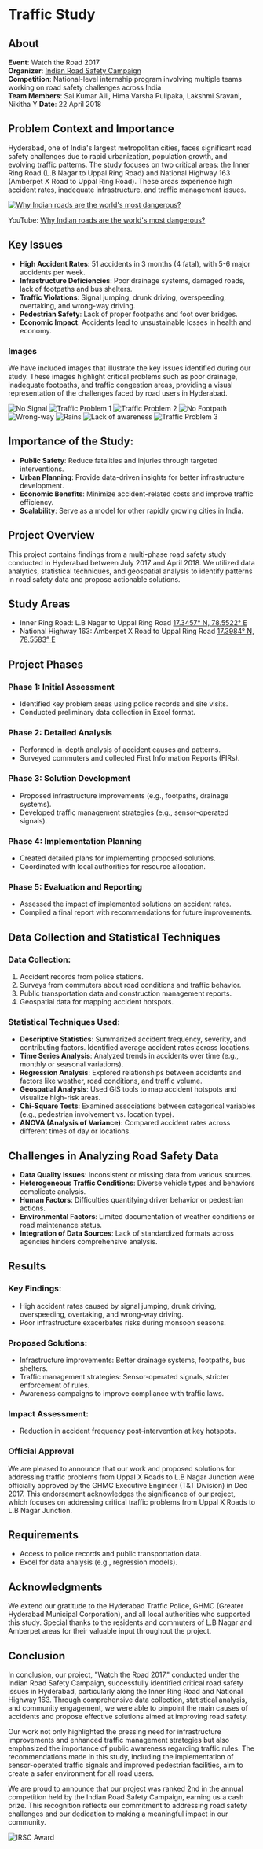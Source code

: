 # Traffic Study
## About
**Event**: Watch the Road 2017     
**Organizer**: [Indian Road Safety Campaign](https://www.mygov.in/campaigns/national-road-safety/)    
**Competition**: National-level internship program involving multiple teams working on road safety challenges across India    
**Team Members**: Sai Kumar Aili, Hima Varsha Pulipaka, Lakshmi Sravani, Nikitha Y
**Date**: 22 April 2018

## Problem Context and Importance
Hyderabad, one of India's largest metropolitan cities, faces significant road safety challenges due to rapid urbanization, population growth, and evolving traffic patterns. The study focuses on two critical areas: the Inner Ring Road (L.B Nagar to Uppal Ring Road) and National Highway 163 (Amberpet X Road to Uppal Ring Road). These areas experience high accident rates, inadequate infrastructure, and traffic management issues.    

[![Why Indian roads are the world's most dangerous?](https://img.youtube.com/vi/s2lXjwJZ4Ls/0.jpg)](https://www.youtube.com/watch?v=s2lXjwJZ4Ls)

YouTube: [Why Indian roads are the world's most dangerous?](https://youtu.be/s2lXjwJZ4Ls?si=xbbRK8a7XiryVvI7)

## Key Issues
- **High Accident Rates**: 51 accidents in 3 months (4 fatal), with 5-6 major accidents per week.
- **Infrastructure Deficiencies**: Poor drainage systems, damaged roads, lack of footpaths and bus shelters.
- **Traffic Violations**: Signal jumping, drunk driving, overspeeding, overtaking, and wrong-way driving.
- **Pedestrian Safety**: Lack of proper footpaths and foot over bridges.
- **Economic Impact**: Accidents lead to unsustainable losses in health and economy.

### Images
We have included images that illustrate the key issues identified during our study. These images highlight critical problems such as poor drainage, inadequate footpaths, and traffic congestion areas, providing a visual representation of the challenges faced by road users in Hyderabad.     

![No Signal](img/no-signal.jpg)
![Traffic Problem 1](img/traffic1.jpg)
![Traffic Problem 2](img/traffic2.jpg)
![No Footpath](img/no-footpath.jpg)
![Wrong-way](img/wrong-way.png)
![Rains](img/rains.png)
![Lack of awareness](img/awareness.png)
![Traffic Problem 3](img/traffic2.png)

## Importance of the Study:
- **Public Safety**: Reduce fatalities and injuries through targeted interventions.
- **Urban Planning**: Provide data-driven insights for better infrastructure development.
- **Economic Benefits**: Minimize accident-related costs and improve traffic efficiency.
- **Scalability**: Serve as a model for other rapidly growing cities in India.

## Project Overview
This project contains findings from a multi-phase road safety study conducted in Hyderabad between July 2017 and April 2018. We utilized data analytics, statistical techniques, and geospatial analysis to identify patterns in road safety data and propose actionable solutions.

## Study Areas
- Inner Ring Road: L.B Nagar to Uppal Ring Road [17.3457° N, 78.5522° E](https://www.google.com/maps?q=17.3457,78.5522)
- National Highway 163: Amberpet X Road to Uppal Ring Road [17.3984° N, 78.5583° E](https://www.google.com/maps?q=17.3984,78.5583)

## Project Phases
### Phase 1: Initial Assessment
- Identified key problem areas using police records and site visits.
- Conducted preliminary data collection in Excel format.
### Phase 2: Detailed Analysis
- Performed in-depth analysis of accident causes and patterns.
- Surveyed commuters and collected First Information Reports (FIRs).
### Phase 3: Solution Development
- Proposed infrastructure improvements (e.g., footpaths, drainage systems).
- Developed traffic management strategies (e.g., sensor-operated signals).
### Phase 4: Implementation Planning
- Created detailed plans for implementing proposed solutions.
- Coordinated with local authorities for resource allocation.
### Phase 5: Evaluation and Reporting
- Assessed the impact of implemented solutions on accident rates.
- Compiled a final report with recommendations for future improvements.

## Data Collection and Statistical Techniques
### Data Collection:
1. Accident records from police stations.
2. Surveys from commuters about road conditions and traffic behavior.
3. Public transportation data and construction management reports.
4. Geospatial data for mapping accident hotspots.

### Statistical Techniques Used:
- **Descriptive Statistics**: Summarized accident frequency, severity, and contributing factors. Identified average accident rates across locations.
- **Time Series Analysis**: Analyzed trends in accidents over time (e.g., monthly or seasonal variations).
- **Regression Analysis**: Explored relationships between accidents and factors like weather, road conditions, and traffic volume.
- **Geospatial Analysis**: Used GIS tools to map accident hotspots and visualize high-risk areas.
- **Chi-Square Tests**: Examined associations between categorical variables (e.g., pedestrian involvement vs. location type).
- **ANOVA (Analysis of Variance)**: Compared accident rates across different times of day or locations.

## Challenges in Analyzing Road Safety Data
- **Data Quality Issues**: Inconsistent or missing data from various sources.
- **Heterogeneous Traffic Conditions**: Diverse vehicle types and behaviors complicate analysis.
- **Human Factors**: Difficulties quantifying driver behavior or pedestrian actions.
- **Environmental Factors**: Limited documentation of weather conditions or road maintenance status.
- **Integration of Data Sources**: Lack of standardized formats across agencies hinders comprehensive analysis.

## Results
### Key Findings:
- High accident rates caused by signal jumping, drunk driving, overspeeding, overtaking, and wrong-way driving.
- Poor infrastructure exacerbates risks during monsoon seasons.
### Proposed Solutions:
- Infrastructure improvements: Better drainage systems, footpaths, bus shelters.
- Traffic management strategies: Sensor-operated signals, stricter enforcement of rules.
- Awareness campaigns to improve compliance with traffic laws.
### Impact Assessment:
- Reduction in accident frequency post-intervention at key hotspots.

### Official Approval
We are pleased to announce that our work and proposed solutions for addressing traffic problems from Uppal X Roads to L.B Nagar Junction were officially approved by the GHMC Executive Engineer (T&T Division) in Dec 2017. This endorsement acknowledges the significance of our project, which focuses on addressing critical traffic problems from Uppal X Roads to L.B Nagar Junction.

## Requirements
- Access to police records and public transportation data.
- Excel for data analysis (e.g., regression models).

## Acknowledgments
We extend our gratitude to the Hyderabad Traffic Police, GHMC (Greater Hyderabad Municipal Corporation), and all local authorities who supported this study. Special thanks to the residents and commuters of L.B Nagar and Amberpet areas for their valuable input throughout the project.

## Conclusion
In conclusion, our project, "Watch the Road 2017," conducted under the Indian Road Safety Campaign, successfully identified critical road safety issues in Hyderabad, particularly along the Inner Ring Road and National Highway 163. Through comprehensive data collection, statistical analysis, and community engagement, we were able to pinpoint the main causes of accidents and propose effective solutions aimed at improving road safety.

Our work not only highlighted the pressing need for infrastructure improvements and enhanced traffic management strategies but also emphasized the importance of public awareness regarding traffic rules. The recommendations made in this study, including the implementation of sensor-operated traffic signals and improved pedestrian facilities, aim to create a safer environment for all road users.

We are proud to announce that our project was ranked 2nd in the annual competition held by the Indian Road Safety Campaign, earning us a cash prize. This recognition reflects our commitment to addressing road safety challenges and our dedication to making a meaningful impact in our community.

![IRSC Award](img/irsc-award.jpeg)

